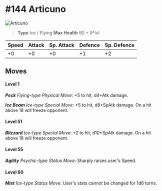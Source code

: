# #144 Articuno


![Articuno](https://img.pokemondb.net/sprites/home/normal/1x/articuno.png)

> **Type** Ice / Flying
> **Max Health** 90 + 9\*lvl

| Speed | Attack | Sp. Attack | Defence | Sp. Defence |
| ----- | ------ | ---------- | ------- | ----------- |
| +0 | +0 | +0 | +1 | +2 |

## Moves
#### Level 1

***Peck** Flying-type Physical Move*: +5 to hit, d4+Atk damage. 

***Ice Beam** Ice-type Special Move*: +5 to hit, d8+SpAtk damage. On a hit above 18 will freeze opponent.
#### Level 51

***Blizzard** Ice-type Special Move*: +2 to hit, d10+SpAtk damage. On a hit above 18 will freeze opponent.
#### Level 55

***Agility** Psychic-type Status Move*: Sharply raises user's Speed.
#### Level 60

***Mist** Ice-type Status Move*: User's stats cannot be changed for 1d6 turns.

